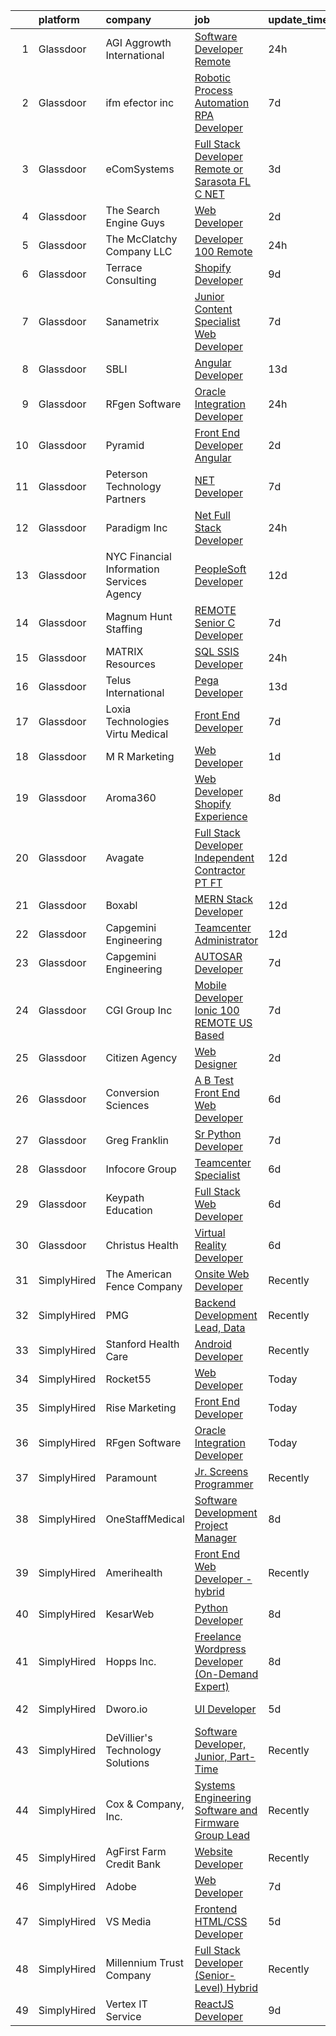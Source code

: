 

|    | platform    | company                                   | job                                                                                                                                                                                                                                                                                                                                                                                                                                                                                                                                                                                                                                                                                                                                                                                                                                                                                                                                                                                            | update_time   | location             |
|---:|:------------|:------------------------------------------|:-----------------------------------------------------------------------------------------------------------------------------------------------------------------------------------------------------------------------------------------------------------------------------------------------------------------------------------------------------------------------------------------------------------------------------------------------------------------------------------------------------------------------------------------------------------------------------------------------------------------------------------------------------------------------------------------------------------------------------------------------------------------------------------------------------------------------------------------------------------------------------------------------------------------------------------------------------------------------------------------------|:--------------|:---------------------|
|  1 | Glassdoor   | AGI   Aggrowth International              | [Software Developer   Remote](https://www.glassdoor.com/partner/jobListing.htm?pos=120&ao=1110586&s=58&guid=000001831bed77e59e122a09f59fd685&src=GD_JOB_AD&t=SR&vt=w&cs=1_14b5e2dd&cb=1662620891554&jobListingId=1008123247793&cpc=18C9CE28155C17C5&jrtk=3-0-1gcduqu0f2jqa001-1gcduqu17har4800-240493a7e473301d--6NYlbfkN0Djn2IX06ySSIMu1gfEBEDPYQmbvGwUh4vHPX3-iaCFfQnsfj8FxF0YxhOo-2lW_WottpGOt_iG4K_iuSi4My_2QSelA369vQAk0Bh05a_GpYG05czbSHP5QCpBtifp4rrO5380BLmxcgc1z1li4FB1991ijhvWqHZ5Zz5IpE_XBzXxDc-YHAxhfzgzApefNWDVWIceBlUjh7WBT_wTqlt85xIEsCCa3KZr0ULNIyXK_adPmDRTGHB3JYL9VbA-e_TS_Vpnt2BO8I4Q6aVGxiNYMLrHD9qQa3rRQJOUvHzpEO80YrAzkf9SqIhVWlpVbYNm01ajzKWb28g3_6LRz8_B1j1487vjrEnRtgOcJS1AB7jO2Gqe7b1lTnqVH8kZKDFa9_pbMWAIUEfuAwEDSUcatKdQsPaTg-c9YNSn2hgXsBhUdfCPfZf9AUb9BoUT0v94mlGmqe38Cy8ITvw1EorwNzr266kw1dggWxofanJcKuBwwdnDRVKdWEs4jykOZN4C6ecVx2ebqKYjZ8ds3rcTz_XwmxXoGxgKBoPrIyN9XbC4o4-O-jmx93tUbub3a8Rt6IWkHZZIrg%3D%3D)                                                  | 24h           | Remote               |
|  2 | Glassdoor   | ifm efector  inc                          | [Robotic Process Automation  RPA  Developer](https://www.glassdoor.com/partner/jobListing.htm?pos=101&ao=1110586&s=58&guid=000001831bed77e59e122a09f59fd685&src=GD_JOB_AD&t=SR&vt=w&cs=1_4a54014d&cb=1662620891552&jobListingId=1008107864058&cpc=8863DB89DCD47492&jrtk=3-0-1gcduqu0f2jqa001-1gcduqu17har4800-28c4c840b16f912a--6NYlbfkN0CYe3Eah2MuDqgifgJ1ACkkLzFJxdnjV1tbKACmpIJN8gP8VoXS4A8CPGObmSBLeEWoszq6b-4Wu8EJzX2TxulnKd-xqgP3FAPqDJvhIdHdCmi_RbtUbPRK-4hZwtQ1_UwUCed9S91Ueu8dUMTlbgz1rIdArcmH5QxhRno052ae4o4h8dTrMwvYo58sz6eanP08Y36Sr0Y1q0jEbFW2IamMmG4zmdC28a_DBgMiSe_Q0fqZ8YiiRl5606UFKsn8bJ3yGJnqYpky6LDQ_53KJgXolnqFkn8owvBEyNrkC_THAFVruxbLGySBqYzkspI7HGffBu5EBuAj45yUIMrpQTow-rer0e_brtCL75XtaISRqTq_g1NqYZMoP46f1UYbfSsC84Aue7-Br97vwkThyaytU88eWaYmo0jedupKJ-f3bVW3W7xBOZ9hcQof2cRWNxhtWHYzlwxeA9udPlp0nFY9yx-BO58jYyoX4ipcpHW7MTSczQSrlre6R62mjXe2tezVydgaPsXSvMfwFwRjgfr8y8dBNZHtJBludMqKzEAwf9gkCmZJjVH8884rXwEyMm8VKwwgywEaZHeuW9C5JFx8G2wmaRgM7Ug%3D)                 | 7d            | Malvern, PA          |
|  3 | Glassdoor   | eComSystems                               | [Full Stack Developer  Remote or Sarasota  FL  C   NET](https://www.glassdoor.com/partner/jobListing.htm?pos=125&ao=1110586&s=58&guid=000001831bed77e59e122a09f59fd685&src=GD_JOB_AD&t=SR&vt=w&ea=1&cs=1_18ce3c33&cb=1662620891555&jobListingId=1008117159986&cpc=26740BCDE5E48596&jrtk=3-0-1gcduqu0f2jqa001-1gcduqu17har4800-3bb422cb1de09f4b--6NYlbfkN0A2euR2dzdrCDBVEDueLPqMUbY2IbtcdcRBVply4LfUFulewptR5g3fxCB9hPQc9VzxuRovw8xI-MgXuZJCFtH8jIBoH22b-BHZQn0CAwGwmB37uI5wEYNS_ztWZmrVJF22oKrFQ5VqgzU9_D8FTNNi8YfNOp8KdZ6P2WGEqoPWGNq6t3pcIXHBiJFc8I-p-R0Dc-V_8moobZXFrqYIqbPjc1shvvEdMmthiugTbK7QBYWncu41gDGnVtERyt-Hpjix2o6Y98l2UiE270iYPU69UeFVCD0fiwNhNg3MIh3NelY0UjHP-e3yAn6svKeXvXRQQLl2n49NOsbAbse63nKaV2qtzVKpatRCteQ2yPxpdZrKAud0RvGVe9m75OsfT0oJqjOKZgcky5oRjCg-czAcrmeddYzd3m_xt7CfdckrbsoGVnI-jgGWXcTrjv4Wo4izqczvtfBORd_aHy2CgOHlUPVG_-3N4WkxF2fNF3fbTx8FbEDIvsnEa1mWY3R5VRiDbYBD6bu_gvdpwg0dGa6rcFZ1TIcdhRE%3D)                                                                 | 3d            | Sarasota, FL         |
|  4 | Glassdoor   | The Search Engine Guys                    | [Web Developer](https://www.glassdoor.com/partner/jobListing.htm?pos=121&ao=1110586&s=58&guid=000001831bed77e59e122a09f59fd685&src=GD_JOB_AD&t=SR&vt=w&ea=1&cs=1_0b537d87&cb=1662620891554&jobListingId=1008117991627&cpc=F4EED0218A761C36&jrtk=3-0-1gcduqu0f2jqa001-1gcduqu17har4800-738c466dc88df23a--6NYlbfkN0DIY0_aYgAtcRrWO5VxuEXYUkUcGpvfG4ukXoKsg_Qm1uFHnQcK-Y2pIDRbgJ3JNXbrrAbfC0jUNkHCYs1bx2Iyt8fr-wex-7YZRsZKJqvnLABrErqatoNmMgWHKWNi8GF9C3HvBsXsVjwLAoyPb_d5hWCayhGrZ7rMb7d-cgQMNHQEigudtMRUChkxBj1XzkiX0u1jrBlgv1ShJfImwisqwTPyWQFXGThe6TE5SdUri1bVAamIGfXd_mTKXlxsA22ksZP_JfyyrQ6rti3rsa4qIaoqsztWA68WSXT6VbIj8DkrB5AQNIDiVMaf5PbAiXcya1tX0mOXPYUcpp3sAmachPB9rXRlZY9lZGerPYKjpDw_83XWIM6MxPDdynE7tudEtbOXwIv5Nd034JY7sD9dBr-6DF4FCkWrB228uL8ApYjfxeeKi5zXziyGmJzRSe0dM6H1K8DGJv4XSdr0j2DsyOM_lWPqE7ir5DTG5q2Abp0W1KOTFvmOo9kSOHByzdA%3D)                                                                                                                                         | 2d            | Remote               |
|  5 | Glassdoor   | The McClatchy Company  LLC                | [Developer 100  Remote](https://www.glassdoor.com/partner/jobListing.htm?pos=114&ao=1110586&s=58&guid=000001831bed77e59e122a09f59fd685&src=GD_JOB_AD&t=SR&vt=w&ea=1&cs=1_daf2fd7e&cb=1662620891554&jobListingId=1008123581793&cpc=654405A9B1E0A9F5&jrtk=3-0-1gcduqu0f2jqa001-1gcduqu17har4800-6acf41fd2f09dc8d--6NYlbfkN0AvJamjXhlkDEVf_vcoI3bbUUL_2ExICajiRnoRkOTKxHcQu0PRm526CmUeTsfanZOqoMDdrUp-j2i0QJI96SrAfuCerXt-A9V0AqPqWyOynJ3x-O-RpQjzGHVi4lOd5Z4R8Srd_uF6_bna1BnLFXLTnrhod1AEqQ2yc5WyqDa7bVoBDzmrc0u2pe9297U47LqI8YeMz_ILwVCe9eOIN4FDQ-PfHTNAWaBc0mHfuvlNITdCJ852aSMSXPERTC4VUK5Rw2wZMD3buRtSUss48PMZGbBJrqKA8OAm2fZUNawM6YT-uffJqSZQS8nrHRJR1WA7yLz0K7PiYnFGDVT5M90DQXSXgAdsFWR4OJ9g_LoTkRc1Ok-0xwSqVouGSc1rZYNpXOsKaN13kO5jGIvPAG2v0aFHx6li2lav7O-vtn6lMDCnSXpLmbFG3KaVV1-BgQ-boBxVGW4ATIyle8WGsRmjmA_O3eehrMUBYkIZGFLM-4tDmX7PTh9foPM7FalNYio%3D)                                                                                                                                 | 24h           | Remote               |
|  6 | Glassdoor   | Terrace Consulting                        | [Shopify Developer](https://www.glassdoor.com/partner/jobListing.htm?pos=107&ao=1110586&s=58&guid=000001831bed77e59e122a09f59fd685&src=GD_JOB_AD&t=SR&vt=w&ea=1&cs=1_bd751b3e&cb=1662620891553&jobListingId=1008101721092&cpc=1641D5D5536C06B6&jrtk=3-0-1gcduqu0f2jqa001-1gcduqu17har4800-9f29e0d3a1872182--6NYlbfkN0DiwaVD3HiDYB5250xOpg-Chrdpscpx_0ux8G7tjQr9ZW7ZRarYWVvWdWz6VODf_1VYyeIjCJXzPYyagJjeNMgXvSPMkGy5xPvCVxvFHbBpWpAuatX2WgenRMHZdvfRrOXErWNmRHNKK4oxsTOiyeCeMpXp6RcH5eC5V3s3utmEfvTgF5XJaxtXkTo4MFADQa2uNsh2u8L9Yp_-kZ7wfKummAhcxrhHE21h04H5uuLICpfCPELGl9JcwY7EAS9_8-xmPhaP6fvqM7-oESOr1p9KGhj2PqPveL4iYNiiOxlRuxUjCD8pwnwMXDW_xQpANBHCq_YNyp9hlXMoiujRksHpfuFc78iexCoGutejh2WhMyk9XEZaAfI7HHa2aR2ylBlEDwIFcx370mtxicPjukcjaYSM2U70Vj9UEUYpdYKIzMeuI5SBCl3LTozHA0po889bJ546doJcH3bbDfUZQ5Iyf6bawENkt4XJEefk1cd56qIgaZpHLGY9)                                                                                                                                                   | 9d            | Remote               |
|  7 | Glassdoor   | Sanametrix                                | [Junior Content Specialist Web Developer](https://www.glassdoor.com/partner/jobListing.htm?pos=122&ao=1110586&s=58&guid=000001831bed77e59e122a09f59fd685&src=GD_JOB_AD&t=SR&vt=w&ea=1&cs=1_78003143&cb=1662620891555&jobListingId=1008107815764&cpc=FAE5E775D180B2FB&jrtk=3-0-1gcduqu0f2jqa001-1gcduqu17har4800-b245c521c04dd0c2--6NYlbfkN0CyQKdz8_lqdlgY-c-amsQST66Z8QjChsyYA8vzcGklWI54h1yaGRml5nZ8zCgFfjKK9ZLdt4yoVKrNz6IE8WYqPgnbtAenCgXBCuUJyRj9v1G_X1xDpaq7D6TVuE3LE96DJszuenHbsextHgw9-_0LokNeJq8xNTHga_useAxykmPnHKlxTeGpxpVL3bGTZHLz2brUSSrfDVvVLbcTfpMN6YJSh9jGI8vGKpxICBejSQ_AbQjABEERSPPlh8_Niw8_vu51DFqch2f7sDKXzfDQ6J7u_KL3U1hGTqc3IS8czmyHro9W7YTpT5-BE813fy6aWr_uxJAPLcLBT7ynNNzuRvtlXFgUkDv6DgFIAozMARwhUO1dabjZqBAHIn7GSAVJc_4RcBqNzN8kSl0bUTU3gszrQ-5yr4Mz1FoIX8Y8lxMfbypLc6HFqDFQLdMp5eFj1BJlGvcP1bZmw5-c8STYQY5lpW7MJBDA0OHQF6WaqpI3p6jy7FN6fqkmQ5rwRY5AB3YVTTUvVEZIOnoHYzq7cf3f8wARvVY%3D)                                                                               | 7d            | Remote               |
|  8 | Glassdoor   | SBLI                                      | [Angular Developer](https://www.glassdoor.com/partner/jobListing.htm?pos=123&ao=1110586&s=58&guid=000001831bed77e59e122a09f59fd685&src=GD_JOB_AD&t=SR&vt=w&ea=1&cs=1_5de617d0&cb=1662620891555&jobListingId=1008093718251&cpc=45DC3EB807283E85&jrtk=3-0-1gcduqu0f2jqa001-1gcduqu17har4800-4c53e8836926b0e8--6NYlbfkN0ANPzSidSEBYE_ak-IZXiPVDVgP634dKPerCPZGJqF6q2af2l_NJ_1y45DedaMq5G3lc2h_U5NiXk-366AUFXbf3Df0aZ2bsXdATm5stMIxX3ggPbAe2J0dNle4IgzISMd1yCRXLFdS8_6HYoLUfbNcFwF9yAkvAmwCjcSIaIPFjWE04Dj_pU307g-Y28LFBNIIP95jOQNuOuwUdY7PKxzXt3Y3CAPSp_rD338pgcp6Y8tRGa38vafMG6gZNEbsKjpFddzw3kaOoqXHziaEJbhj8NTNNMbo5rTfQlxgeLtEWwnyX1YajR_v1fYNInM1YY_eEbmwpxkHRZ7L89TLahW9yVg6vefz1YsSt4AY8YbYakZywR_082W_qgVVKa-7qy5QUofXv4lQcyixIdR315yq05xS82X3z7G88a0EXZEIuDbpGFkJUC0f06riwW0pqOj3ZO5DSWS-nzh2lH8vPdSjB3xYyXbvyWEAYdkSjQQwHarY0qnpveYHhFLiEqSNIHM%3D)                                                                                                                                     | 13d           | Woburn, MA           |
|  9 | Glassdoor   | RFgen Software                            | [Oracle Integration Developer](https://www.glassdoor.com/partner/jobListing.htm?pos=112&ao=1110586&s=58&guid=000001831bed77e59e122a09f59fd685&src=GD_JOB_AD&t=SR&vt=w&ea=1&cs=1_debaac74&cb=1662620891553&jobListingId=1008123938676&cpc=8D52E76475A7E842&jrtk=3-0-1gcduqu0f2jqa001-1gcduqu17har4800-203851c7ef12fb95--6NYlbfkN0BBGG9LMNqL16EzDx9S3nKk4b6IwprgSJginr0DZD_oW_fGju1lNZoR-aoPQKwBbcLNqdS4LwO1mUSSV2ol0Qirr1LZzTV7_Xth1isLf_dNAw0a5t4IPWw3ThgQG4lZZ5CYVv_uU18y24kziyOUVZam7TIUWKIiOtDBZJw_J793cUOBkpUUSdqjltYp5mI0WN5X-N2wJsOlrEi9tw0ZTx0R1l9RS2wwWxzX3ZFVpzk_l6v28exdztmRbmTZggepgujYBUfK0d5cRH9IV7yysJPjEq09C23mWSGTlnWrgwWG7-ZsSJDDGRtITBuWXk5itsPM-BRF0FPM2ajgE05eO1CL6_nF1D3miH42ZQtsSz7X1z_XsRU73JppW2gUwIMiPo1vKtKU_-kMMaUGXsL5_HC8jNW2f-cgWXclQsghGhJ45TUIcgCuc1tzZewQKvkMSEX59rj39eVpeuNl_RtrnA6UJokZcaNnybX0inmh75Nn1gQo_8GPTwuLHgt75IBbaNI%3D)                                                                                                                          | 24h           | Remote               |
| 10 | Glassdoor   | Pyramid                                   | [Front End Developer   Angular](https://www.glassdoor.com/partner/jobListing.htm?pos=108&ao=1110586&s=58&guid=000001831bed77e59e122a09f59fd685&src=GD_JOB_AD&t=SR&vt=w&ea=1&cs=1_70f96eb5&cb=1662620891553&jobListingId=1008118965205&cpc=7095061949A44974&jrtk=3-0-1gcduqu0f2jqa001-1gcduqu17har4800-79ac5929b13205eb--6NYlbfkN0C2ruSLbldHgJRxGqX58M4ekFWuaOJ1Xy3nZgzYPyc2K37hwv1yneRTSZqKtRMSjLcdsageFVgELWNX0jtpz8QSELBSQ28AtUfYfWyf7kj2XCzrsPa0v-4PzHqSWvbJx5-Z0TxHlEJZUUtNfC_tX1deYAEv_mT_KCFdM91VbCj_V0XvrzAC9HAOSGAe2EvKkfA_lmYhQrz6GU47AjnOxxBi7Qx9BI4lcR_gUIafAOSbXdzPAvEDVSRnKBpxmVA3PW9XnY1dgrR6-UE4LxuiEWfVWjupS0q6zQgAoIM4HHts_sQcev-q5wLv6cdVb38jsKuQ55yIsReSOf99_erd793Bf63zyKJM5eww_-dTaBcO6qfpqXFQCO2UHV4G2dM8TrQxBFwcPuUkm5u2b17G5SPPloNCKEx95eyyC_TIPXuy2Kd_3ma_5S6ShigSQxeA4tx-jtcs-VEgoUfmVaTy56tWB3BzcR9_FYonWULNdfPNO_Shwt899k5ClxDl72mZSZTqxweNJrqW0A%3D%3D)                                                                                                           | 2d            | Remote               |
| 11 | Glassdoor   | Peterson Technology Partners              | [ NET Developer](https://www.glassdoor.com/partner/jobListing.htm?pos=116&ao=1110586&s=58&guid=000001831bed77e59e122a09f59fd685&src=GD_JOB_AD&t=SR&vt=w&ea=1&cs=1_9d70ca6d&cb=1662620891554&jobListingId=1008106241427&cpc=0B561D89933DD0A0&jrtk=3-0-1gcduqu0f2jqa001-1gcduqu17har4800-8812a751f3665085--6NYlbfkN0AgtsfPTMZ7iDcp1X4T-0K4CYWuscf9rvuaH0n-fMkMyKnr7WxHRcz12wTe7OJE2CMGUuBCDkGi2r2_Gx-Gi_LI7TFtE5X_rcXXuzBr5IWA5F9soNKwYul9y56mmLqyuSzIsBWkQRGofb3d-L-bpz5WygGleegbDGrjQNoQz7e9FrnawhuOYTI5N3PrA6Ev1QU8r6iRAPWqkNrtO_OyyYcmn83vVTMoQG8ibXa1YHV-ftM3r-zvUbOAspcOXiQB7NqAUl2SSVmX8PDvXktAbso1j8uPbcwPGXkOgEI9FJ0E5rkCfGEMplQA1_h8x1FdGavfiw6y1WvVtypia6-M8hCY4YP9XOpi-rVSPhzFTlmEulW9fIPD31KFPVP8z4DCFhHGZcvvvTgHpA32a6gI965KiKjcTnkJgeLRsiuWD9lwsDmvuvJy6PJ6zOJ_r6YKGSlD-Dh2sYEjLhdU_sJ8oNlWPogw4qj0kSs3eMCAJBJL9BwepwqsSkooae6DviDvc8IhCmK9lFzk4w%3D%3D)                                                                                                                          | 7d            | Dayton, OH           |
| 12 | Glassdoor   | Paradigm  Inc                             | [ Net Full Stack Developer](https://www.glassdoor.com/partner/jobListing.htm?pos=113&ao=1110586&s=58&guid=000001831bed77e59e122a09f59fd685&src=GD_JOB_AD&t=SR&vt=w&ea=1&cs=1_453a937c&cb=1662620891553&jobListingId=1008122905455&cpc=0A88B0016E52E137&jrtk=3-0-1gcduqu0f2jqa001-1gcduqu17har4800-86db009d380835e5--6NYlbfkN0A953Z9EfJZc5Z9y7Wb0NkuJO-5BBnqXCJSieP3bN3oTxAO8dGQJw4jpxHPC-A4AmDjei_31zYAuAn01VmmLGsYmzrAT-3PmSyaubzBYho4kNWj_KP9IysrYl9KvwIYauUrA2o-R2ICcup6RDbsriMGouyLa8HqDgy-UXiqY0glzr-jDsGdbwBHSwqwdofHPduRlqHn0qIQw6xmXopUeV-FWraLvqWgIJpyLqgsrlyvX1BKVK5ic0SVtT6mOTboul4l8do6BDVfnFFOiiv_n9EMbADra3dVWwEKDDsWvkpOrziCJIQicrnZVL3MfywDCW_s8uxu1P3rfrdHhc4ZZD6r6-uhNPGc06l_QAqESHFhqpPwPQbMligajzP4zkZmf634ATCvtHK3yootogi3XWr5PR2drovPKMXC1It9qdg3HezZG-gZSBY1oLRS4aCrGc5UCMB0Jrcjmk7Qdwh7jxZexw-toVy6Wf2kW2wTKG8g4ZvUdD4gahkGXha__Xzsoewbf9sH7PmdTg%3D%3D)                                                                                                               | 24h           | Virginia Beach, VA   |
| 13 | Glassdoor   | NYC Financial Information Services Agency | [PeopleSoft Developer](https://www.glassdoor.com/partner/jobListing.htm?pos=102&ao=1110586&s=58&guid=000001831bed77e59e122a09f59fd685&src=GD_JOB_AD&t=SR&vt=w&cs=1_e3ce4fe6&cb=1662620891552&jobListingId=1008096945992&cpc=7B442AD132EF99BA&jrtk=3-0-1gcduqu0f2jqa001-1gcduqu17har4800-2a3e79cccf1e7ecd--6NYlbfkN0Bvr9eD_ocRLKaKs7JuGJlCR4Ix6DTQrMKkNH8RK5rBAaAlxlDDl2M94ynW9wIeW19uSMej_8bks0AG8Apv7SHMbh5_HX2qWcY7NJ8CoYLhgcmnTau8snrIS4haJ44mrsa8OtvbcXWUkpF8dkIWVMJpoPrmQUWlGOi6y7YgzPCN1S2YKPme-IeaaoymeurkLhZXWPfQJlAwe2eH8wHEV7Bpxy65XlX0F_2TuJZ_U0lYvUEqeQ_Mq4kZMdkT1U5APp44hoHjhsjVXKc1GUGqG31ixuDGMqz3G-rcum4qKYvkjdA2qGZCT_qfRg46pfn3Z8kP5o3LRsX8x25M2n0DUFBuIT6tuGHYsA7ZKFxbp1wM-yRl4AHkTqD6mdU694K6b86VXFVLD6LeXUWbadTioJJzgyS7ZDOQgD_tQd8udvgYipdK9R1ZtQAHbh19fKgsY4LA39ig8vlz6UJzoLTzUN2guz7tD6W87HPhTjpqQ3l-ytcBK65NgNAJNvzTV9eUFPWcwZUcy2flrkWBCLuUyxN-dP7NKMReTiKNWf4MMYw1HiNqLVJmLLDtcEVgMEob3JNsPK_mg0T36vAf8AqUaH6U9KV3MqTmxV4%3D)                                       | 12d           | New York, NY         |
| 14 | Glassdoor   | Magnum Hunt Staffing                      | [REMOTE Senior C   Developer](https://www.glassdoor.com/partner/jobListing.htm?pos=118&ao=1110586&s=58&guid=000001831bed77e59e122a09f59fd685&src=GD_JOB_AD&t=SR&vt=w&ea=1&cs=1_2571f383&cb=1662620891554&jobListingId=1008107574224&cpc=923E3B470662C757&jrtk=3-0-1gcduqu0f2jqa001-1gcduqu17har4800-c08f06fceaf14a1c--6NYlbfkN0ApPMyXrjGHNZ4HOtR5bp3hW7-r3UAVomwaSEEjEZtheiYkcbVaGs1xu5T_NIa5MXselrJY_eRSrvp96d-M1no-s33GhDCsdoGdy26STcDT0-M3wdkPyenDY8x6mzYlJrdOD-GpCF_efV7v_yQXnMaeg5kLNFZYPDjvIJmrwhB3jMomdH0jaL6uhm5xyl3EsnpEDTDx05MF8Nmxji2vNRV4AM2tP6i3pMUKALhKg16GFFX7DeCsJVfmGDjWVY9h1YjTRlmEJ8Sgr6pr-e4hPK7Aeoh9R3obb3QY2D7BYGcqS_Q-zYAUX5zA9CrEgPdbC9ZB0EflpvfLEEAv5P2Ddy9enI3fesS_KoAyFZV_3PeFtpIq3rrOQqXrYng_0ehGS-j39zIdAqB_mLueGwl_cDKboeWUxyzuEsgB2gW8i5vvDh5hQzsX2M2k3Xg74byKewlo_xBYkWmmAVm-mnUXvdjf2KG5_tX8NX0cB7Z8LgO-MaI_nFNksbPS_oZ3_38JNpPoKsyGQvbHywtHGq25cnhl)                                                                                                         | 7d            | Remote               |
| 15 | Glassdoor   | MATRIX Resources                          | [SQL SSIS Developer](https://www.glassdoor.com/partner/jobListing.htm?pos=126&ao=1110586&s=58&guid=000001831bed77e59e122a09f59fd685&src=GD_JOB_AD&t=SR&vt=w&ea=1&cs=1_822a290e&cb=1662620891555&jobListingId=1008123597141&cpc=0FE1F5EA2BC84A01&jrtk=3-0-1gcduqu0f2jqa001-1gcduqu17har4800-09399b6909aaeff4--6NYlbfkN0De5ppvndiyxA0pMSLQzOe_j9Mra0KF_8EhxTxOKXtZIfhM20E97mGJ6rqAxbACvL-pdEEf0ORoIkx_jMa2Qe6RprnV9oyyOPYKH2U22KKNuOSNtJWFjhOA8FGEuV5X7ANpcrHv8Dsk4O_sUFn5KyVE4yFWGwUfrEa4XCyaihhvlbMIVLF_SVTOjqIL2IHux0vchhxUCtUW2u2-kbtuW0CGCqg4kEoavmKp8ZxYw1qw4AzBDoOIoE8rLd_GkoXWpgZ-SfpZF5OBKyGOh1Pu0haymdJv9xpfCkh5hh81AUl-A9W-daQ6v0e-rgNvMxfJzekzpSZGohoKLsold4siyJzp7WygKsgqxC8gyL6UE-qmvI9kJVwM4U3056pO_jYnXS6g1OqrMTszMsMtVIxjh_lTYieco3yBZxPNi1JqmrKm87OWStpMHO-4HpX70SSdQawNegF43CWUGlN59QSmUI9UNwDp0UK2SxIfSpIiOE6KlHNf4D_ye6a8Q_LZG9h9lSZWbUW1u6T2CeoQMdyCccyBgVrDggEwoOGXqC3ozytaSQ%3D%3D)                                                                                      | 24h           | Albany, NY           |
| 16 | Glassdoor   | Telus International                       | [Pega Developer](https://www.glassdoor.com/partner/jobListing.htm?pos=103&ao=1110586&s=58&guid=000001831bed77e59e122a09f59fd685&src=GD_JOB_AD&t=SR&vt=w&ea=1&cs=1_816d6f22&cb=1662620891552&jobListingId=1008093412378&cpc=6489DD4DE391605C&jrtk=3-0-1gcduqu0f2jqa001-1gcduqu17har4800-8197f8ac605f687d--6NYlbfkN0AdGrDT_OdrtthzsxK-GnvOK7_TOwTlzanfCd5piQttZS5a0rmuQzWXkaKm37KA7eWX-NZ0ZBwvDhr395TAkRY6ETrF8dh-LzFpQ6cPgFYUu91Imvl-L1UM-z2nwj36eGVI7YsNz4F-KlfRlncybn_5mHPjxJd7VoLR0i193WrhgHSiSkmVwTMW5MOZH3UjepyqYaI9xNpRKq-JweZRv53v0NSzxS9EkLmUUIISoVqB_D864n28lZp2r3-xD8eGvuhQtTmI5FM1jSTPyGkSEkLWzRtVn_0W3H65dczKmH7xaDQ8QjJrfeemnX0r1YXou9YvdKHxIC5ID2bj6gbN4GzbiG1btBUvZKuUH2AeeX7D_JONAaecn9YZ6AIR34FjFs75jryK8MvOtwGRKrNT3qQ1x4p_OxwaoT8a38qFGDkfpSnI5Oqo5-gzEhSj-rNVuQhNDYEixo__636OSgXoBzjlqU9YTGj_q-aIjynSTVi_zQa27EJRX_djTR5e5UMj9JB5Ht43JDuGYg%3D%3D)                                                                                                                          | 13d           | Saint Louis, MO      |
| 17 | Glassdoor   | Loxia Technologies    Virtu Medical       | [Front End Developer](https://www.glassdoor.com/partner/jobListing.htm?pos=117&ao=1110586&s=58&guid=000001831bed77e59e122a09f59fd685&src=GD_JOB_AD&t=SR&vt=w&ea=1&cs=1_8bfa40f6&cb=1662620891554&jobListingId=1008105953811&cpc=2187E14FC6F1B769&jrtk=3-0-1gcduqu0f2jqa001-1gcduqu17har4800-983de522a610ee3e--6NYlbfkN0AuAjYKnBHsdkcMxrD7ZJITXxV72vImVt5xOyKRJQecNA8AfK1fwiaV-4-CXTXtdfQKUlh-r5hJjaGj-dYsy5tFmwpPBEonSed8zEDkh-b83J1cauBUmZbKV6Hb55rjqPHvBYEEndSKl83boFkPJNLOxS2E2PUPbNbgDeY41YL4Ie19XCwwQEuLJXD-EZ1X4QrFqK1fOPTxqZ8uR7YqP969owYRuNyDBgfFKBce1TQKz_fqKs9UqsWifAVZxGSTWr-sB91AosFO0o2wxZMZYshNkrxOoM_vR8qVLOowiV4RFqHEmWlWE8dE873x8dDMIZnQwJjVJshmwzqjwWPcUqKDkM7zuEPiiFQfjGUNR9H5cs23brLLrm6UsZjvsZDeGPEG6RDU4Y88xcYd4AlOd8JkeV84QqYp8qB1RUkh9SuGkGmzcoORJFOpaQkfjzD2ikjAX8_amYVldmnHeXZ0bSv89BDgm0vNST9Eyi7iO_4bvqxvL--LnNmMjqmst6oQ75k%3D)                                                                                                                                   | 7d            | Miramar, FL          |
| 18 | Glassdoor   | M R Marketing                             | [Web Developer](https://www.glassdoor.com/partner/jobListing.htm?pos=115&ao=1110586&s=58&guid=000001831bed77e59e122a09f59fd685&src=GD_JOB_AD&t=SR&vt=w&ea=1&cs=1_3abd7cef&cb=1662620891554&jobListingId=1008120359304&cpc=56632219D727AB75&jrtk=3-0-1gcduqu0f2jqa001-1gcduqu17har4800-95f502dda1cd3a51--6NYlbfkN0BfXEP9XBUgVFPOpvGVOOPF6mIEogxy3H1NvS703IKbbDxEwY5lABSadG1k4NLTIelWzzD-cr2E2D68VX3d7ZQiaS_Lehn6o5u-g3v1JjA9Cl1Jon4KpVnYT-JDJ_k7Oq5WTnrKk4mU2jhspSOuUPtd6guSZ5D8vgR5Rb6ZIVpQAH56dLeFO5qdDd7DoxzzI0jeO2Hqt2_gdK8uRaKvnYQ8fEE0BXuzAy9qBg5thiikVHnW5av3NMAj3I6OtwANcQLSLKuyRNyEb4c10zhbgQLDmtloav7or9WMa3RraBfbYYIL24q452bYwJPaO7FRAm8YcCZW_jJ2Ix3KcLwUqoRklryQzxpmvbQKpgCOs2lDYaVrqYk29TeNNR7nYzLy1A43STM8tX3vhhx7Ou7PyKrsvbGbNA12dh-D9hI5OZ-9-NwtpptvYbRa0z51Ar1YswEfb6P7VGuPAVg75Ipv-Bhbr85toabVesDlipuB85Zz8RuJmbVCbxLd7zv0PfT-PAHPfbCX7bKbmg%3D%3D)                                                                                                                           | 1d            | Macon, GA            |
| 19 | Glassdoor   | Aroma360                                  | [Web Developer   Shopify Experience](https://www.glassdoor.com/partner/jobListing.htm?pos=124&ao=1110586&s=58&guid=000001831bed77e59e122a09f59fd685&src=GD_JOB_AD&t=SR&vt=w&ea=1&cs=1_ee9bb86a&cb=1662620891555&jobListingId=1008103588638&cpc=9EDA28EADF1DF7F0&jrtk=3-0-1gcduqu0f2jqa001-1gcduqu17har4800-0f827b582243ca82--6NYlbfkN0DoURBXMxEiI3-2hANHqwfBW_wQxtoABAOQSGqU_74BkRhJKW5JXbNLy2aqUPKvpSequfuJmeTfZdtA1DJv3OK_sRBWYFc1Y7fcydsMnLgzmVVY0weSsOIyBw1ZR3RaWiMear4D96jLGMLaxSy7QWg7IbhylZiZ0-lGew_AfSn-QBE0jLChAPcO64kBIXzMaoYT-hWTUhskakNEwWtGqULJRHwUVq3LR857PuG_LlDSSYYq2FuUA92XgPq4WJvB6_M7mrNe6Ew4gYWal5JpdgN2czX2G3Cku38nij1_TcwZ-MVl79QqsUeHe3bWvkNlPJEBSOK3BikhzawK2Od4i2JR6VqPa5oWmbvx8qtH8kJecqB-fUJ4DT1Ch9w9C-dLKqZ0qHEY-HS2Dr8ln-rI-INGToYA6aBd1Gk72gKA6T_rqQ-jhdsllwt-ECtcghOtKg5kJVlnaAbxmBQUYqcazAvgtAmCRXXABL79onLxQwsIDbGFV8rWqjtAzdznzCe0UoOToGHHPyrTIBv7h7QliSXU)                                                                                                  | 8d            | Miami, FL            |
| 20 | Glassdoor   | Avagate                                   | [Full Stack Developer  Independent Contractor  PT  FT ](https://www.glassdoor.com/partner/jobListing.htm?pos=128&ao=1110586&s=58&guid=000001831bed77e59e122a09f59fd685&src=GD_JOB_AD&t=SR&vt=w&ea=1&cs=1_ebd76352&cb=1662620891555&jobListingId=1008097204632&cpc=5EFBB0462F9C6B7A&jrtk=3-0-1gcduqu0f2jqa001-1gcduqu17har4800-fbc961e1543347e3--6NYlbfkN0Bo_CM2a8GgFIiw_-9fb5ug3xmG_MFCzpxBl7ntROtVZTUTxHtYlRzzJTv-_y0QsyWwD6-pbaXFWOpK-jPWrLzgZpidkgL5hfJjcv-OzOjJ4Vsy-ZkIKCHLSkHHROsIv8pR2EOKe_cbkIAUglqCe_SexTSbuWGjQE903YXHZIwhmWx3jgoiWTjxRf8DmXiBEV2WWcW7ZSDRZwtJy_CpI5Sqq5X5LgvpR6EdAwNqNG0RUhfwFz5wwzLUZqGeKnORAqPkk8861jaRP3DKEJ3E3autNI3bD96YzFqRa8FSUzaexooJ6H_yYp_b3E3Nt4WCU5CGxXnoG2bYx68wuRO78LO7P2bFGIiPMZhwDtDUlGJ4nHGAoSVXtVphljgjuXyaQofmftwwyA7vP9yuT0X7ieJIRa87arBa0TcoNbawG1jrArtm4XlL6KeagM1KdPBmQRt5J9VHsDBK5xXBSSsviiOA9y7YU7KMM7ODatHh5L4l_o4E6JmB1oQDBoEvBoQNOcC0RvM_kfiIuwWf3J_jGXcpsHfzIGXlJ7c%3D)                                                                 | 12d           | Remote               |
| 21 | Glassdoor   | Boxabl                                    | [MERN Stack Developer](https://www.glassdoor.com/partner/jobListing.htm?pos=104&ao=1110586&s=58&guid=000001831bed77e59e122a09f59fd685&src=GD_JOB_AD&t=SR&vt=w&cs=1_cdc24d10&cb=1662620891552&jobListingId=1008096945380&cpc=A4C1E4276E693E09&jrtk=3-0-1gcduqu0f2jqa001-1gcduqu17har4800-d54f8bd54931e0df--6NYlbfkN0AZdaSuYPnCWRk5apRml9oqaQCY6p5qKbmOsixDGSNuWdv_4Vc5cD9A2m-Vgw4400uplEqDz5RFxPncUSUzV4hH36manFBulm8_06OiXgqoom3RR7LUybro5u4JeVy9I6jdzYuBelw0wB4qYfi5-L5LrH10BHcUJR09dkCqShMRWIVJRGJ70lxc2JSBGTJHgibLXpEs9V8yeoEMHpYlGLIN8axpMfCDXdxY1prRmqMHAWBUo_bpMPBK0civLUAvYQ_SlrE6aWxmJfk5tyG7lROEHbZMWQmsbgnKoRzTZmReFpV96DXkSlrGQffRPWMnDdS8Ok9hSRFdbWrm_tLWVHKF6gFCI7DCZFZCwEFUnaUv7Yc3h5dc1xiYxHZllEk7vfj29MCmI-lqWJFQ3af4E0JAZlgdYxsSqFefFSXhvzfsKlO5h0G4zDgUcBlA8ktvYZM9UJY0r6LmJinxjrMHWOexcnre9wWvJYB3C7CEtXfz0JF52h607AtQ)                                                                                                                                                     | 12d           | Las Vegas, NV        |
| 22 | Glassdoor   | Capgemini Engineering                     | [Teamcenter Administrator](https://www.glassdoor.com/partner/jobListing.htm?pos=127&ao=1110586&s=58&guid=000001831bed77e59e122a09f59fd685&src=GD_JOB_AD&t=SR&vt=w&ea=1&cs=1_a79155c9&cb=1662620891555&jobListingId=1008097197413&cpc=C19BE7EA145E205E&jrtk=3-0-1gcduqu0f2jqa001-1gcduqu17har4800-45fad5d6663aa72d--6NYlbfkN0BCspdfmHAnvlT1rssiZIGnwSyIeFSfDwcI4v3Tox-fJNSROZmCmBM15jLntVkQm2gWT2ILjnjS4ARFNqrLqY594NRE5g8dUeuhN9kJQGN8Qn4OjT_N-77lulZ_Dxw6zctO6849Gu4qjdGS8Bo2jxIMU5aFtdJHkAAUQnhXOHAMMVH9HlOqkaXy8ZjaoWa4gHqqVCMCL1oX4OREpNZEBON0GMuXpA2qb5yO0PfiwU07A-90wg2SaRRXqX9ufLfoYYyTwsBZbQE-YqQCdHei0oLOKd1R-8-UxI6iOcH9_yN-X_oe0KAwMW9NovV1PUE0cQgUGIOmJL77ZswO8GK6DozY3bOh188gQx7VuMRPKzDADWOzbd1Ovg_nIOyaBNLs6iPcakxprvPZSmPotBEulY5LOcQWLtnyKBzL540y7T-PbtQphYdRnMcvZsDFu5KOpECvsv-L4njyn4NznXo-EFyfD7pZ2--YmjPnmZIgtC-4q7I7n75AP_Mg9CMFJi2C6bjltN1GcgWGtg%3D%3D)                                                                                                                | 12d           | Remote               |
| 23 | Glassdoor   | Capgemini Engineering                     | [AUTOSAR Developer](https://www.glassdoor.com/partner/jobListing.htm?pos=119&ao=1110586&s=58&guid=000001831bed77e59e122a09f59fd685&src=GD_JOB_AD&t=SR&vt=w&ea=1&cs=1_19f71161&cb=1662620891554&jobListingId=1008107352260&cpc=AF8BC9077DDDE68D&jrtk=3-0-1gcduqu0f2jqa001-1gcduqu17har4800-56fd8a44c27f0b7d--6NYlbfkN0BCspdfmHAnvlT1rssiZIGnwSyIeFSfDwcI4v3Tox-fJNSROZmCmBM15jLntVkQm2hFOrpFq6SC-eDJdacuaufW0NaQ_rn15HNge-l8NX4AxoNNPFSIiiUSqdqPiabquhyhSZ-WZ_S9Ob-IAJG8k01Odr2cW89PLUSWUxd_q-oSl-wg0DElJu8n2HSIMPI5c0vilFbUZRcOJhCxcucxE5pIUodiNF0-hH88TOxkFYanSczqGVg3sVGFRnhcr_Dpu9io4PH7h2PS9hLfP9Ff49mTUdY89gj6yYd0aWIz6UfCotKaHrrEBh2y6b7mUIy_VCkTZiH9_ukrUe_S1El8vRzD8zfTRAfXhSRybPp6Af4gfVftfiL55htqV0jPpb-mNlaCoWm323sVhxGjPVSV0LPB3_VXOqxGeBQTfFgJLk7YqhiIZUyp7npjvetewp4SHVeixvv9u_mmHgLpsF0wFTIXSSRdFnTbFoGhRGzPu6-D16KqBhP3JIJP1QVd1fq0T3XyRV-weg0IIg%3D%3D)                                                                                                                       | 7d            | Southfield, MI       |
| 24 | Glassdoor   | CGI Group  Inc                            | [Mobile Developer  Ionic  100  REMOTE   US Based](https://www.glassdoor.com/partner/jobListing.htm?pos=110&ao=1110586&s=58&guid=000001831bed77e59e122a09f59fd685&src=GD_JOB_AD&t=SR&vt=w&cs=1_a98708b8&cb=1662620891553&jobListingId=1008108711090&cpc=D975E6D323D47586&jrtk=3-0-1gcduqu0f2jqa001-1gcduqu17har4800-698aa5a2b0f9a664--6NYlbfkN0CmPt6JXytAhZscz-5ZOP53MMQ49Xi4hmwETo1lvmuAlevjIw8jJ3AlvntJkfy64jWhHo8J4GyG845PryNbeRfgOwK2j_S2bKIF1dhKxN7j7VELjZ6R-W3Jb9yVqEGwzlcFuVZ1-L8oSSq2VuHn-Cj62_DKIF0IOdCwnjETRT54U4VTTvPF5z240Wks1h-VlLXgBQqjXeiPGiWthi-LZEEHohyRIOtepGBWTMGyMlp0uhWILR2F0g3MPY-7LQu_ikTLJaQL-Qodu0VGqp5lr-V7cLG5Z46RT1XcbfPzCz6Io2VewdK0CVLZEI6z682jh46mpNauDPXCgUnVNLhAkmU8jEtDw6EI0JFqRZoS2RR0rXB75S41os4S-0gFy8GzcKog6F728t6mr__dfldKQ1LbnGikp06HXzSfMW_MKU3g7ZBQhMxjRx3OU2bGaasmATIo5zMSSdoGwDACFM0rfIZlBUK5bMSIlNXMegIWN-dIpcjNz7MRMiefsPy7d9BuwgTc8txA2JYrFENNxvX9A10d66vFtZPh4gvemh1WODutzwTJu9lN0iWV)                                                          | 7d            | Sacramento, CA       |
| 25 | Glassdoor   | Citizen Agency                            | [Web Designer](https://www.glassdoor.com/partner/jobListing.htm?pos=106&ao=1110586&s=58&guid=000001831bed77e59e122a09f59fd685&src=GD_JOB_AD&t=SR&vt=w&cs=1_c4035215&cb=1662620891552&jobListingId=1008119134571&cpc=E9BC9687A0F03B80&jrtk=3-0-1gcduqu0f2jqa001-1gcduqu17har4800-4f156e9c19c8d85f--6NYlbfkN0ABPR1SXVqYXME6Y9HwrdB1ZS5I7uEvuiZQQ23aOU9KTSUEQ2WHnjqXEbws5t88SbmeWWUnqBUweDBfv3jgPAT_yEx1ZSopAzoXYUidX5JP4RSp8v4kNbaODIRLLoaJty-UiuGsLZEyYy_sJVq48YSqx5isNJOWThO9q0_6ZNoiSCXsLaUMEgJJWn_j8pHM0yurPaSGI_guFmm89i-MXOlBmD61jlaYiNhfQLtioS8-QwDAXjQ7uL0f183R0vpqHzOKp7kzus_7jns3-cEp5pSgCMx7pXCPwmdYaUqN34rjmcCMZ7oeVyLPLHugoFH0gmjsyitmJfJh9muc48bdJgzt07GJsBAZKcRB2DPX0Q6mxiqkjRvp7FVOItARRHJEedQ80b_uJmXT6gTDKqtwmUi9D_LEkVj-wKNn9MJddB-7dTcBZStxRDhco17ZRUM6hGwZlsCOI8p59aAtSF58X6qxub5IS7UMYU-0rg4h0W2OQG49LwxULtkPwtFozWdW-7eyAWE_jXKvYBDR4xkj01kuHtb2QYUgioAIMUa7QMLq7x9BCoga85Qv6uRSWUiQwrvUAM-qXe8zivEXN7Ycx5xdsHN5BcOpOs-osq6GLGv6YJ-rWc-SA4pnsQhucvpxbkmlY1fzBWiXhQ%3D%3D) | 2d            | Knoxville, TN        |
| 26 | Glassdoor   | Conversion Sciences                       | [A B Test Front End Web Developer](https://www.glassdoor.com/partner/jobListing.htm?pos=129&ao=1110586&s=58&guid=000001831bed77e59e122a09f59fd685&src=GD_JOB_AD&t=SR&vt=w&ea=1&cs=1_b470f387&cb=1662620891555&jobListingId=1008111444581&cpc=F41FEAB56D215062&jrtk=3-0-1gcduqu0f2jqa001-1gcduqu17har4800-d036ca6bd825b244--6NYlbfkN0D0DWK6RjBtmR_ShIcmRhA58LG41kUj_jKaMnLO0mFFhcyBKcVaHqwL944aXPE0JuZxS6ahoSuVn5WyAwlP5ZT2cigE-F3HSb0R1gOTaE3pRdX8ikui2AuyZtKUVXnLrWrUxIe7tGD1709SspTES3ihe-vGcrxBxr9AySscW0QUKmjA_AO7GHHsKnpw0nRPtliLLaCPbl5J8uYmSGikJBqfTRnRpl_fZh16EgP6D562dZ5r0EWyEiz0IoOmTBW0J8xOlNVd6T-vV4DYYYRHBkkxmEFAWcMBBvUzd9LTsdznoRJf3Ky5EHEw7yvvzpSd3-6lSztvxmk0nrjwHGKHCzFgCOsOU37W9tbuuqzROEzHo5UlJlxhCoFneviRzw-bo-Eea0osB3oMocAv6l8cJd4b9qzqruMEHsZA_Cox4hxLWs01APP0oTYwSLJAzXS8njHvN-4H_B0jZ-yhxkQ_5kcyFxu5lj_2P1xGy1_VrdOtICEe6F7M4OrgRe1BB8P3r_0%3D)                                                                                                                      | 6d            | Remote               |
| 27 | Glassdoor   | Greg Franklin                             | [Sr  Python Developer](https://www.glassdoor.com/partner/jobListing.htm?pos=105&ao=1110586&s=58&guid=000001831bed77e59e122a09f59fd685&src=GD_JOB_AD&t=SR&vt=w&ea=1&cs=1_a2ee4fc9&cb=1662620891552&jobListingId=1008106166775&cpc=5C66962F50EA57C4&jrtk=3-0-1gcduqu0f2jqa001-1gcduqu17har4800-b75a7482db2c7d6c--6NYlbfkN0CB1tmP7rfbaHtYFmPjg1Xv8BJr6DUbyz0HQmM4H563AurHCftAr469WcNCsVZUT3lPi5HKVfeERinb6LnwaEVUWNDS1KpyoCw8JRYCh_52dZQcaewCZ3DbiXDQ4_kIpa7pO19oLzybpEh1r2LflINRzAHHhtbnIWGKfRSC5KQiM_1e5KR1veZ2rbXRHzsI3UXA57CL-W7mSXBmIAD5SdITjKl0G5NcCKY1sKaofRc7JzMjWdmucUxxmmc45uh1HuGGMrrkb1KFXPobEUCK3ijjPEPMcK-n5JkkfIU_8OSgGUG1TsS33ZjMjgsFvUq-Wy9eyOhJu189a6GYMZpocNxkTGhBILjrSeG_QqxGzDmihj4e6w3QWd_s4vkNAy956iNrS6P0kXX9iPIIxALxZ1l-vhL3PLp8zSj0S1BuvB9rVRJoY0N-JLwDd_FjtPjM5mqSjmz0qV1Nmw0na8HMViZ4gaQ3O1wdBVYI2-hTx5p-6M21hjfBeGCOyysP55azETI%3D)                                                                                                                                  | 7d            | Chicago, IL          |
| 28 | Glassdoor   | Infocore Group                            | [Teamcenter Specialist](https://www.glassdoor.com/partner/jobListing.htm?pos=109&ao=1110586&s=58&guid=000001831bed77e59e122a09f59fd685&src=GD_JOB_AD&t=SR&vt=w&ea=1&cs=1_56d86fe5&cb=1662620891553&jobListingId=1008110273759&cpc=81AAE51C33FDE227&jrtk=3-0-1gcduqu0f2jqa001-1gcduqu17har4800-58df528bbcace9a8--6NYlbfkN0CNayYzF1mBaI40OgT78t3Q2d9IxlwDzhsYR4HK7epYUeqK_b3HkPu2LG9ky1o8QU23zrc8dRf03Ok-LE4BYm_NLr1JUoTbqNeO9D2duxj-VNK3vGhqVueHfRf_Sz4ZxXlH0daArAgsX4zD6BhZBBd-TfbvRyzPl6zYl3YUj-z0LmrFwNYBaUkQ6B9OtAWwwo1PHD4Pqdh_ETJ3_oOtMPwhQYEn_OApBW15eTF2_4p7sSUEKYNcTqueLgxAToSIw2kunC4ray039FX_Vcz4lTbQbnLyuOPo6Wtn7wISyt9D7q7bTrAqXNJh16g2wCMhNmVqqQDE0TI3y4GQ9z-M2ckjlqUVdJ_H4X5CALRmi-HkHst635AKOBL5wm8ZyI_x0LlBkCn78nUqNp2uLTojpKuvYWjzsIfOlRX87DeVcJTHK_4h1E0d_822D43h8m9WknuFvk2xX1hxwt1MmrPF9t4FsjHTef4hdFIQNUX94CQ2ZCL5JvJqzC4Tej_j_HYaXC8%3D)                                                                                                                                 | 6d            | Remote               |
| 29 | Glassdoor   | Keypath Education                         | [Full Stack Web Developer](https://www.glassdoor.com/partner/jobListing.htm?pos=111&ao=1110586&s=58&guid=000001831bed77e59e122a09f59fd685&src=GD_JOB_AD&t=SR&vt=w&cs=1_f164e14a&cb=1662620891553&jobListingId=1008112629843&cpc=956B2567E1972B70&jrtk=3-0-1gcduqu0f2jqa001-1gcduqu17har4800-1f02cdde7d497534--6NYlbfkN0B5yzmwsWuqFEnZ4KZ0oZggF_kecX9RXCcNgmDdqnpqNuS9SQwkvMm25LJOlwnoQeQj6ZNlBdfeS5ve_8w85JPtaVAEKyI7m3reUL6ZPcO5SbiDjR-dtW6zetG_h3DF5g1E1vj8YjmwfaBZe4G2DTPm9JSz1Z41YStI1n_jHTKutxWqwOqK1piUL7F9xJ3MKNhBIyp4fwNLFPmaGKCJeuzXln0VqllhIetlqfFlq8vcmy31uatiTeB1F4gC3BV5qMjdsoiBfFR_BGgh4BAcZ__fSlFkMJyMY_M_3XLyABmuuci6msr8MzbRxfqeu1FtRVHO4aOJPWCtxWapd8tt37qQWH-GrVvpbfxrvZyA4-YrCTQ6o_gyNBlq2xyn_ACwxanstHNo1dLksU_1EZsteQE1Lp52koynUE-xsokKeCdegafyc-yHDXyOixp3TC9BPmLBX8sMakMd55rvWB4F-qXCVweZiHiQZmehyHER6Z0zL6JXLhKJk1BAEgvvAzyQ6lnrul9X1h8uSS3q5xPA_qwbQgfgKh4lxsRpHIwqaWhlXb7U3Nrq154EVx3VjUlYpegGQAOPgRqODzhg76xZnXcNRO-gIttHu52cdT33xsorZC9iJeDcidNq)                 | 6d            | Schaumburg, IL       |
| 30 | Glassdoor   | Christus Health                           | [Virtual Reality Developer](https://www.glassdoor.com/partner/jobListing.htm?pos=130&ao=1110586&s=58&guid=000001831bed77e59e122a09f59fd685&src=GD_JOB_AD&t=SR&vt=w&cs=1_b1641b76&cb=1662620891555&jobListingId=1008109636495&cpc=5EFBB0462F9C6B7A&jrtk=3-0-1gcduqu0f2jqa001-1gcduqu17har4800-7532e83fd44a413e--6NYlbfkN0DJ9JRso26i2D4tQcfl1gtFXJkAeNCKWTrBM27lH9GOblpLlfXdLf9Oa44B845qjcfg9EnfdyU5JUoPPudWc5vZTOrT9P57j4xw7V0eiNlNbZ9YwZY4lvNNJ3z_87j3twfBIEBy-p9_urdH41yj96TxS3thBE-u50c2zijZRekBzQnT1WxUcU9ODoWw-GQOEaxHXbbJ2QRI36oVW0THxxVKFLMZnH_8GU7yo8P8L7oJlvfPQCOWX3P5gqWkSWKOGTImy0dTxlOKuh1qz7WRQpLZZdWGgTtbyD9mSv6wvKBHpShGBxOVApr9qlB8dt0dqNFoJ_kqeUEyB4LB_zmU1QhDdO63psHxMZIb9iXrlsJ5CZHnB4hx1KPZTf-5pFcisO4dswk8Mbi0NjTq4ixojp2u3Ag2Y3waZ-vSFPpK-TW-0PAEDhbMH7b721FSAnSu1QHPQN8t3d2fK9-w8mUrac3PRgutKhEYWoC-AVfIP0B5ACRh4FATE_n-uS2qmjbL0ZHfWDVOzPvSPv_ilZPA_Q5yegj1fsnnFvveXJYtVItvyitBTiTH0QpbuoIsjGQz8H8%3D)                                                                  | 6d            | Irving, TX           |
| 31 | SimplyHired | The American Fence Company                | [Onsite Web Developer](https://www.simplyhired.com/job/JPrro6C7w6O5TOv2cGQS-Kp6XNa4pMU8wglGByV5pMb8H9AeYMoOhg?q=digital+developer)                                                                                                                                                                                                                                                                                                                                                                                                                                                                                                                                                                                                                                                                                                                                                                                                                                                             | Recently      | Lavista, NE          |
| 32 | SimplyHired | PMG                                       | [Backend Development Lead, Data](https://www.simplyhired.com/job/uxTMICdKzKtvSGLPBYblN78-LCxFfWNehEvZvo4j0QT1xEnBp2gFkg?q=digital+developer)                                                                                                                                                                                                                                                                                                                                                                                                                                                                                                                                                                                                                                                                                                                                                                                                                                                   | Recently      | Fort Worth, TX       |
| 33 | SimplyHired | Stanford Health Care                      | [Android Developer](https://www.simplyhired.com/job/bixntMy0ujDioU4BjtZEEvVL_r_XDW95SQ5woSmxcbcU1YTvBsekZQ?q=digital+developer)                                                                                                                                                                                                                                                                                                                                                                                                                                                                                                                                                                                                                                                                                                                                                                                                                                                                | Recently      | Palo Alto, CA        |
| 34 | SimplyHired | Rocket55                                  | [Web Developer](https://www.simplyhired.com/job/kJp_AW80Y2Xp3OdRLDE61Um5kXds-AjhPezgSHogekH0XEAZWYNCdQ?q=digital+developer)                                                                                                                                                                                                                                                                                                                                                                                                                                                                                                                                                                                                                                                                                                                                                                                                                                                                    | Today         | Remote               |
| 35 | SimplyHired | Rise Marketing                            | [Front End Developer](https://www.simplyhired.com/job/r3Zi-4ckLHUCWYVM_ghycO97dTP4D8FGLTD9NN1VJi8Lyfb8RjHXUA?q=digital+developer)                                                                                                                                                                                                                                                                                                                                                                                                                                                                                                                                                                                                                                                                                                                                                                                                                                                              | Today         | Philadelphia, PA     |
| 36 | SimplyHired | RFgen Software                            | [Oracle Integration Developer](https://www.simplyhired.com/job/Vj6PAbsGXpngtxoBrkVvpazWtvnVjB7FXaBIPBeKtHH_MUP4Pl6R-g?q=digital+developer)                                                                                                                                                                                                                                                                                                                                                                                                                                                                                                                                                                                                                                                                                                                                                                                                                                                     | Today         | Remote               |
| 37 | SimplyHired | Paramount                                 | [Jr. Screens Programmer](https://www.simplyhired.com/job/HjPy9e_4SV9COI9qiNUfb6VfEug3h_IpUlAKTtCk0u4l5ENB_0T17g?q=digital+developer)                                                                                                                                                                                                                                                                                                                                                                                                                                                                                                                                                                                                                                                                                                                                                                                                                                                           | Recently      | Remote               |
| 38 | SimplyHired | OneStaffMedical                           | [Software Development Project Manager](https://www.simplyhired.com/job/W7tMam_AuChDvesXIRtw9H3XRjfMi0EZqFvUODJ-95-amabC6GPAIA?q=digital+developer)                                                                                                                                                                                                                                                                                                                                                                                                                                                                                                                                                                                                                                                                                                                                                                                                                                             | 8d            | Omaha, NE            |
| 39 | SimplyHired | Amerihealth                               | [Front End Web Developer - hybrid](https://www.simplyhired.com/job/Yze6Uans61hDFHxhIorrEajLKirmxH3Y6zLDVnJu2Bx6qOu8AHFbtA?q=digital+developer)                                                                                                                                                                                                                                                                                                                                                                                                                                                                                                                                                                                                                                                                                                                                                                                                                                                 | Recently      | Newtown Square, PA   |
| 40 | SimplyHired | KesarWeb                                  | [Python Developer](https://www.simplyhired.com/job/6mnE8efgJkGA6rcouL6CAzY20viZHqAhJPseoGJpSBA7rNEPS4-j4A?q=digital+developer)                                                                                                                                                                                                                                                                                                                                                                                                                                                                                                                                                                                                                                                                                                                                                                                                                                                                 | 8d            | Los Angeles, CA      |
| 41 | SimplyHired | Hopps Inc.                                | [Freelance Wordpress Developer (On-Demand Expert)](https://www.simplyhired.com/job/omp4Pj48b8uhUxMbVR0NFnU-QH-V_9HwQoLV7WzYauPjGMYe2Ko9Jg?q=digital+developer)                                                                                                                                                                                                                                                                                                                                                                                                                                                                                                                                                                                                                                                                                                                                                                                                                                 | 8d            | Remote               |
| 42 | SimplyHired | Dworo.io                                  | [UI Developer](https://www.simplyhired.com/job/WEX8B_2JQ_fv64EuewcAtpTMMuHQkuiMT5GbLIPDlc_wvHCmDDFkJg?q=digital+developer)                                                                                                                                                                                                                                                                                                                                                                                                                                                                                                                                                                                                                                                                                                                                                                                                                                                                     | 5d            | San Jose, CA         |
| 43 | SimplyHired | DeVillier's Technology Solutions          | [Software Developer, Junior, Part-Time](https://www.simplyhired.com/job/n3QjirEF9CwcOz3IPoRAuyDAimMDiOtuGoZO5HJ-2RQf7ZUYDZ-7gA?q=digital+developer)                                                                                                                                                                                                                                                                                                                                                                                                                                                                                                                                                                                                                                                                                                                                                                                                                                            | Recently      | Remote               |
| 44 | SimplyHired | Cox & Company, Inc.                       | [Systems Engineering Software and Firmware Group Lead](https://www.simplyhired.com/job/5nezmZFhm7aR7CAFTjsgwE2X0m7Xxz64P-x8CXhwGNhIaqvMRfU0oA?q=digital+developer)                                                                                                                                                                                                                                                                                                                                                                                                                                                                                                                                                                                                                                                                                                                                                                                                                             | Recently      | Plainview, NY        |
| 45 | SimplyHired | AgFirst Farm Credit Bank                  | [Website Developer](https://www.simplyhired.com/job/XT3hCkL1thcJ7E0gmD4WIcLFoKHvcn9rU5czBBPEsode7ZOSZjlGCQ?q=digital+developer)                                                                                                                                                                                                                                                                                                                                                                                                                                                                                                                                                                                                                                                                                                                                                                                                                                                                | Recently      | Columbia, SC         |
| 46 | SimplyHired | Adobe                                     | [Web Developer](https://www.simplyhired.com/job/QkE4-RuY-4O7VruqqV4hzN7efwqoxlQaNsZ07LXFfT7N3k3UkUqDxA?q=digital+developer)                                                                                                                                                                                                                                                                                                                                                                                                                                                                                                                                                                                                                                                                                                                                                                                                                                                                    | 7d            | San Jose, CA         |
| 47 | SimplyHired | VS Media                                  | [Frontend HTML/CSS Developer](https://www.simplyhired.com/job/Vr4pOdkFBgpCC7xvoP0821_NzdEwo3Tru_UE_q7J9qaCjAw34fFtIg?q=digital+developer)                                                                                                                                                                                                                                                                                                                                                                                                                                                                                                                                                                                                                                                                                                                                                                                                                                                      | 5d            | Westlake Village, CA |
| 48 | SimplyHired | Millennium Trust Company                  | [Full Stack Developer (Senior-Level) Hybrid](https://www.simplyhired.com/job/X-rURZSiM9b2qHLT21e-muZSs3QrOP8Vv5fhYDmsCP1WIDEaiaMorg?q=digital+developer)                                                                                                                                                                                                                                                                                                                                                                                                                                                                                                                                                                                                                                                                                                                                                                                                                                       | Recently      | Oak Brook, IL        |
| 49 | SimplyHired | Vertex IT Service                         | [ReactJS Developer](https://www.simplyhired.com/job/wk5vGvPoJBhSIv7m_kQ6FD5ebaOgzfr7wOIcnizZfYEdXlOSl6Sn1w?q=digital+developer)                                                                                                                                                                                                                                                                                                                                                                                                                                                                                                                                                                                                                                                                                                                                                                                                                                                                | 9d            | Remote               |